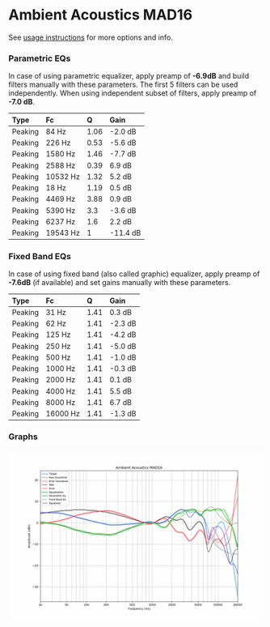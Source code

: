 # Ambient Acoustics MAD16
See [usage instructions](https://github.com/jaakkopasanen/AutoEq#usage) for more options and info.

### Parametric EQs
In case of using parametric equalizer, apply preamp of **-6.9dB** and build filters manually
with these parameters. The first 5 filters can be used independently.
When using independent subset of filters, apply preamp of **-7.0 dB**.

| Type    | Fc       |    Q | Gain     |
|:--------|:---------|:-----|:---------|
| Peaking | 84 Hz    | 1.06 | -2.0 dB  |
| Peaking | 226 Hz   | 0.53 | -5.6 dB  |
| Peaking | 1580 Hz  | 1.46 | -7.7 dB  |
| Peaking | 2588 Hz  | 0.39 | 6.9 dB   |
| Peaking | 10532 Hz | 1.32 | 5.2 dB   |
| Peaking | 18 Hz    | 1.19 | 0.5 dB   |
| Peaking | 4469 Hz  | 3.88 | 0.9 dB   |
| Peaking | 5390 Hz  | 3.3  | -3.6 dB  |
| Peaking | 6237 Hz  | 1.6  | 2.2 dB   |
| Peaking | 19543 Hz | 1    | -11.4 dB |

### Fixed Band EQs
In case of using fixed band (also called graphic) equalizer, apply preamp of **-7.6dB**
(if available) and set gains manually with these parameters.

| Type    | Fc       |    Q | Gain    |
|:--------|:---------|:-----|:--------|
| Peaking | 31 Hz    | 1.41 | 0.3 dB  |
| Peaking | 62 Hz    | 1.41 | -2.3 dB |
| Peaking | 125 Hz   | 1.41 | -4.2 dB |
| Peaking | 250 Hz   | 1.41 | -5.0 dB |
| Peaking | 500 Hz   | 1.41 | -1.0 dB |
| Peaking | 1000 Hz  | 1.41 | -0.3 dB |
| Peaking | 2000 Hz  | 1.41 | 0.1 dB  |
| Peaking | 4000 Hz  | 1.41 | 5.5 dB  |
| Peaking | 8000 Hz  | 1.41 | 6.7 dB  |
| Peaking | 16000 Hz | 1.41 | -1.3 dB |

### Graphs
![](./Ambient%20Acoustics%20MAD16.png)